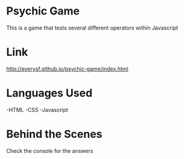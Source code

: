 # Psychic Game

This is a game that tests several different operators within Javascript

# Link

http://everysf.github.io/psychic-game/index.html

# Languages Used

-HTML
-CSS
-Javascript

# Behind the Scenes

Check the console for the answers